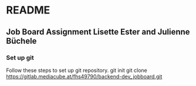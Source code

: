 # README
## Job Board Assignment Lisette Ester and Julienne Büchele

### Set up git
Follow these steps to set up git repository.
    git init
    git clone https://gitlab.mediacube.at/fhs49790/backend-dev_jobboard.git
